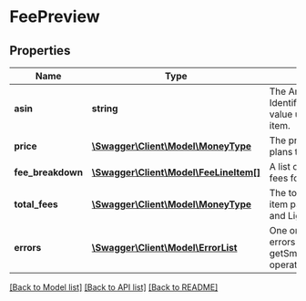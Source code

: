 # FeePreview

## Properties
Name | Type | Description | Notes
------------ | ------------- | ------------- | -------------
**asin** | **string** | The Amazon Standard Identification Number (ASIN) value used to identify the item. | [optional] 
**price** | [**\Swagger\Client\Model\MoneyType**](MoneyType.md) | The price that the seller plans to charge for the item. | [optional] 
**fee_breakdown** | [**\Swagger\Client\Model\FeeLineItem[]**](FeeLineItem.md) | A list of the Small and Light fees for the item. | [optional] 
**total_fees** | [**\Swagger\Client\Model\MoneyType**](MoneyType.md) | The total fees charged if the item participated in the Small and Light program. | [optional] 
**errors** | [**\Swagger\Client\Model\ErrorList**](ErrorList.md) | One or more unexpected errors occurred during the getSmallAndLightFeePreview operation. | [optional] 

[[Back to Model list]](../README.md#documentation-for-models) [[Back to API list]](../README.md#documentation-for-api-endpoints) [[Back to README]](../README.md)


